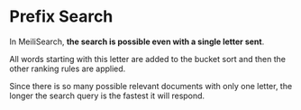 # Prefix Search

In MeiliSearch, **the search is possible even with a single letter sent**.

All words starting with this letter are added to the bucket sort and then the other ranking rules are applied.

Since there is so many possible relevant documents with only one letter, the longer the search query is the fastest it will respond.